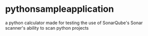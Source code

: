# pythonsampleapplication
a python calculator made for testing the use of SonarQube's Sonar scanner's ability to scan python projects
